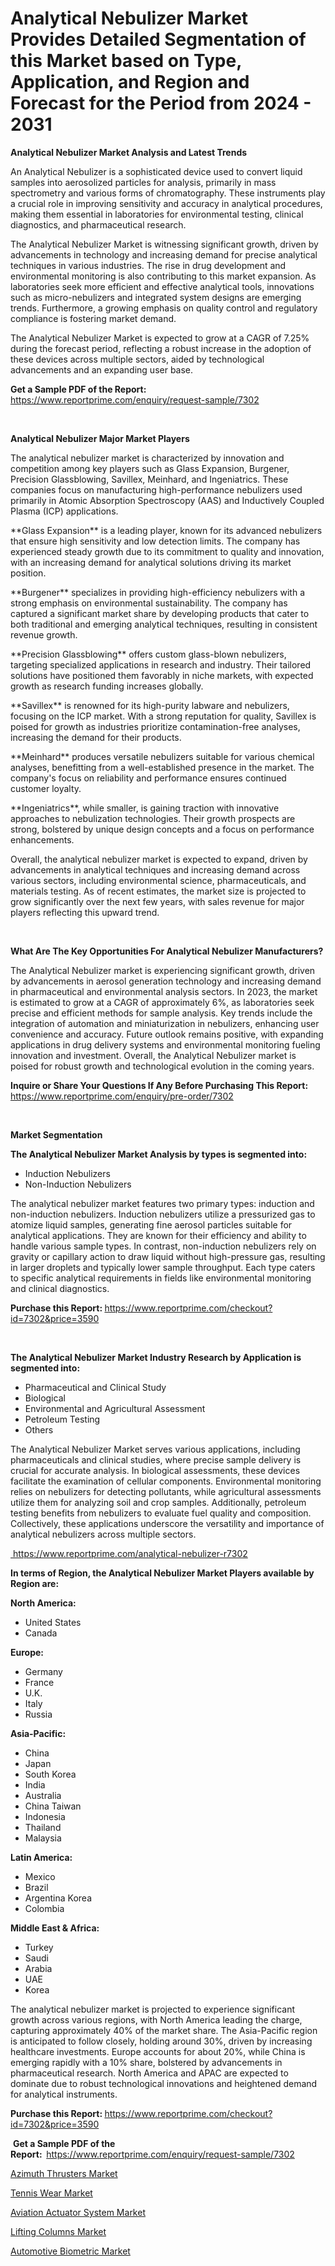 <p><h1>Analytical Nebulizer Market Provides Detailed Segmentation of this Market based on Type, Application, and Region and Forecast for the Period from 2024 - 2031</h1></p><p><strong>Analytical Nebulizer Market Analysis and Latest Trends</strong></p>
<p><p>An Analytical Nebulizer is a sophisticated device used to convert liquid samples into aerosolized particles for analysis, primarily in mass spectrometry and various forms of chromatography. These instruments play a crucial role in improving sensitivity and accuracy in analytical procedures, making them essential in laboratories for environmental testing, clinical diagnostics, and pharmaceutical research.</p><p>The Analytical Nebulizer Market is witnessing significant growth, driven by advancements in technology and increasing demand for precise analytical techniques in various industries. The rise in drug development and environmental monitoring is also contributing to this market expansion. As laboratories seek more efficient and effective analytical tools, innovations such as micro-nebulizers and integrated system designs are emerging trends. Furthermore, a growing emphasis on quality control and regulatory compliance is fostering market demand. </p><p>The Analytical Nebulizer Market is expected to grow at a CAGR of 7.25% during the forecast period, reflecting a robust increase in the adoption of these devices across multiple sectors, aided by technological advancements and an expanding user base.</p></p>
<p><strong>Get a Sample PDF of the Report:&nbsp;</strong> <a href="https://www.reportprime.com/enquiry/request-sample/7302?utm_campaign=37&utm_medium=2&utm_source=Github&utm_content=ia&utm_term=15112024&utm_id=analytical-nebulizer">https://www.reportprime.com/enquiry/request-sample/7302</a></p>
<p>&nbsp;</p>
<p><strong>Analytical Nebulizer Major Market Players</strong></p>
<p><p>The analytical nebulizer market is characterized by innovation and competition among key players such as Glass Expansion, Burgener, Precision Glassblowing, Savillex, Meinhard, and Ingeniatrics. These companies focus on manufacturing high-performance nebulizers used primarily in Atomic Absorption Spectroscopy (AAS) and Inductively Coupled Plasma (ICP) applications.</p><p>**Glass Expansion** is a leading player, known for its advanced nebulizers that ensure high sensitivity and low detection limits. The company has experienced steady growth due to its commitment to quality and innovation, with an increasing demand for analytical solutions driving its market position.</p><p>**Burgener** specializes in providing high-efficiency nebulizers with a strong emphasis on environmental sustainability. The company has captured a significant market share by developing products that cater to both traditional and emerging analytical techniques, resulting in consistent revenue growth.</p><p>**Precision Glassblowing** offers custom glass-blown nebulizers, targeting specialized applications in research and industry. Their tailored solutions have positioned them favorably in niche markets, with expected growth as research funding increases globally.</p><p>**Savillex** is renowned for its high-purity labware and nebulizers, focusing on the ICP market. With a strong reputation for quality, Savillex is poised for growth as industries prioritize contamination-free analyses, increasing the demand for their products.</p><p>**Meinhard** produces versatile nebulizers suitable for various chemical analyses, benefitting from a well-established presence in the market. The company's focus on reliability and performance ensures continued customer loyalty.</p><p>**Ingeniatrics**, while smaller, is gaining traction with innovative approaches to nebulization technologies. Their growth prospects are strong, bolstered by unique design concepts and a focus on performance enhancements.</p><p>Overall, the analytical nebulizer market is expected to expand, driven by advancements in analytical techniques and increasing demand across various sectors, including environmental science, pharmaceuticals, and materials testing. As of recent estimates, the market size is projected to grow significantly over the next few years, with sales revenue for major players reflecting this upward trend.</p></p>
<p>&nbsp;</p>
<p><strong>What Are The Key Opportunities For Analytical Nebulizer Manufacturers?</strong></p>
<p><p>The Analytical Nebulizer market is experiencing significant growth, driven by advancements in aerosol generation technology and increasing demand in pharmaceutical and environmental analysis sectors. In 2023, the market is estimated to grow at a CAGR of approximately 6%, as laboratories seek precise and efficient methods for sample analysis. Key trends include the integration of automation and miniaturization in nebulizers, enhancing user convenience and accuracy. Future outlook remains positive, with expanding applications in drug delivery systems and environmental monitoring fueling innovation and investment. Overall, the Analytical Nebulizer market is poised for robust growth and technological evolution in the coming years.</p></p>
<p><strong>Inquire or Share Your Questions If Any Before Purchasing This Report:</strong> <a href="https://www.reportprime.com/enquiry/pre-order/7302?utm_campaign=37&utm_medium=2&utm_source=Github&utm_content=ia&utm_term=15112024&utm_id=analytical-nebulizer">https://www.reportprime.com/enquiry/pre-order/7302</a></p>
<p>&nbsp;</p>
<p><strong>Market Segmentation</strong></p>
<p><strong>The Analytical Nebulizer Market Analysis by types is segmented into:</strong></p>
<p><ul><li>Induction Nebulizers</li><li>Non-Induction Nebulizers</li></ul></p>
<p><p>The analytical nebulizer market features two primary types: induction and non-induction nebulizers. Induction nebulizers utilize a pressurized gas to atomize liquid samples, generating fine aerosol particles suitable for analytical applications. They are known for their efficiency and ability to handle various sample types. In contrast, non-induction nebulizers rely on gravity or capillary action to draw liquid without high-pressure gas, resulting in larger droplets and typically lower sample throughput. Each type caters to specific analytical requirements in fields like environmental monitoring and clinical diagnostics.</p></p>
<p><strong>Purchase this Report:&nbsp;</strong><a href="https://www.reportprime.com/checkout?id=7302&price=3590&utm_campaign=37&utm_medium=2&utm_source=Github&utm_content=ia&utm_term=15112024&utm_id=analytical-nebulizer">https://www.reportprime.com/checkout?id=7302&price=3590</a></p>
<p>&nbsp;</p>
<p><strong>The Analytical Nebulizer Market Industry Research by Application is segmented into:</strong></p>
<p><ul><li>Pharmaceutical and Clinical Study</li><li>Biological</li><li>Environmental and Agricultural Assessment</li><li>Petroleum Testing</li><li>Others</li></ul></p>
<p><p>The Analytical Nebulizer Market serves various applications, including pharmaceuticals and clinical studies, where precise sample delivery is crucial for accurate analysis. In biological assessments, these devices facilitate the examination of cellular components. Environmental monitoring relies on nebulizers for detecting pollutants, while agricultural assessments utilize them for analyzing soil and crop samples. Additionally, petroleum testing benefits from nebulizers to evaluate fuel quality and composition. Collectively, these applications underscore the versatility and importance of analytical nebulizers across multiple sectors.</p></p>
<p><a href="https://www.reportprime.com/analytical-nebulizer-r7302?utm_campaign=37&utm_medium=2&utm_source=Github&utm_content=ia&utm_term=15112024&utm_id=analytical-nebulizer">&nbsp;https://www.reportprime.com/analytical-nebulizer-r7302</a></p>
<p><strong>In terms of Region, the Analytical Nebulizer Market Players available by Region are:</strong></p>
<p>
    <p> <strong> North America: </strong>
        <ul>
            <li>United States</li>
            <li>Canada</li>
        </ul>
        </p> 
    <p> <strong> Europe: </strong>
        <ul>
            <li>Germany</li>
            <li>France</li>
            <li>U.K.</li>
            <li>Italy</li>
            <li>Russia</li>
        </ul>
        </p> 
    <p> <strong> Asia-Pacific: </strong>
        <ul>
            <li>China</li>
            <li>Japan</li>
            <li>South Korea</li>
            <li>India</li>
            <li>Australia</li>
            <li>China Taiwan</li>
            <li>Indonesia</li>
            <li>Thailand</li>
            <li>Malaysia</li>
        </ul>
        </p> 
    <p> <strong> Latin America: </strong>
        <ul>
            <li>Mexico</li>
            <li>Brazil</li>
            <li>Argentina Korea</li>
            <li>Colombia</li>
        </ul>
        </p> 
    <p> <strong> Middle East & Africa: </strong>
        <ul>
            <li>Turkey</li>
            <li>Saudi</li>
            <li>Arabia</li>
            <li>UAE</li>
            <li>Korea</li>
        </ul>
    </p>
    </p>
<p><p>The analytical nebulizer market is projected to experience significant growth across various regions, with North America leading the charge, capturing approximately 40% of the market share. The Asia-Pacific region is anticipated to follow closely, holding around 30%, driven by increasing healthcare investments. Europe accounts for about 20%, while China is emerging rapidly with a 10% share, bolstered by advancements in pharmaceutical research. North America and APAC are expected to dominate due to robust technological innovations and heightened demand for analytical instruments.</p></p>
<p><strong>Purchase this Report: </strong><a href="https://www.reportprime.com/checkout?id=7302&price=3590&utm_campaign=37&utm_medium=2&utm_source=Github&utm_content=ia&utm_term=15112024&utm_id=analytical-nebulizer">https://www.reportprime.com/checkout?id=7302&price=3590</a></p>
<p>&nbsp;<strong>Get a Sample PDF of the Report:&nbsp;&nbsp;</strong><a href="https://www.reportprime.com/enquiry/request-sample/7302?utm_campaign=37&utm_medium=2&utm_source=Github&utm_content=ia&utm_term=15112024&utm_id=analytical-nebulizer">https://www.reportprime.com/enquiry/request-sample/7302</a></p>
<p><strong></strong></p>
<p><p><a href="https://github.com/pizolina/Market-Research-Report-List-6/blob/main/azimuth-thrusters-market.md?utm_campaign=37&utm_medium=2&utm_source=Github&utm_content=ia&utm_term=15112024&utm_id=analytical-nebulizer">Azimuth Thrusters Market</a></p><p><a href="https://www.linkedin.com/pulse/tennis-wear-market-industry-landscape-growth-trajectories-hmalc?utm_campaign=37&utm_medium=2&utm_source=Github&utm_content=ia&utm_term=15112024&utm_id=analytical-nebulizer">Tennis Wear Market</a></p><p><a href="https://issuu.com/reportprime-2/docs/aviation-actuator-system-market-siz_2782368831a611?utm_campaign=37&utm_medium=2&utm_source=Github&utm_content=ia&utm_term=15112024&utm_id=analytical-nebulizer">Aviation Actuator System Market</a></p><p><a href="https://github.com/tamvrosiya/Market-Research-Report-List-6/blob/main/lifting-columns-market.md?utm_campaign=37&utm_medium=2&utm_source=Github&utm_content=ia&utm_term=15112024&utm_id=analytical-nebulizer">Lifting Columns Market</a></p><p><a href="https://issuu.com/reportprime-2/docs/automotive-biometric-market-size-20_a5489eff31e71f?utm_campaign=37&utm_medium=2&utm_source=Github&utm_content=ia&utm_term=15112024&utm_id=analytical-nebulizer">Automotive Biometric Market</a></p></p>